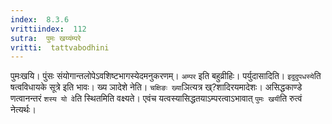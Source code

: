 ```yaml
---
index:  8.3.6
vrittiindex:  112
sutra:  पुमः खय्यंम्परे
vritti:  tattvabodhini 
---
```


पुमःखयि। पुंसः संयोगान्तलोपेऽवशिष्टभागस्येदमनुकरणम्। `अम्पर` इति बहुव्रीहिः। पर्युदासादिति। `इदुदुपधस्ये`ति षत्वविधायके सूत्रे इति भावः। ख्य ञादेशे नेति। `चक्षिङः ख्या`ञित्यत्र ख्?शादिरयमादेशः। असिद्धकाण्डे णत्वानन्तरं `शस्य यो वे`ति स्थितमिति वक्ष्यते। एवंच यत्वस्यासिद्धतयाऽम्परत्वाऽभावात् `पुमः खयी`ति रुत्वं नेत्यर्थः।


